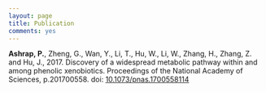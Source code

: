 ```yaml
---
layout: page
title: Publication
comments: yes
---
```


**Ashrap, P.**, Zheng, G., Wan, Y., Li, T., Hu, W., Li, W., Zhang, H., Zhang, Z. and Hu, J., 2017. Discovery of a widespread metabolic pathway within and among phenolic xenobiotics. Proceedings of the National Academy of Sciences, p.201700558. doi: [10.1073/pnas.1700558114](dx.doi.org/10.1073/pnas.1700558114)


